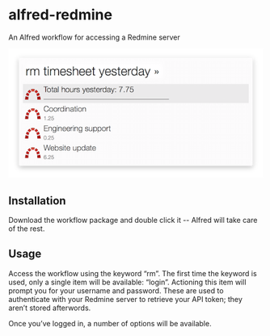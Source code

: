alfred-redmine
==============

An Alfred workflow for accessing a Redmine server

![Screenshot](/workflow/screenshot.png)

Installation
------------

Download the workflow package and double click it -- Alfred will take care of the rest.

Usage
-----

Access the workflow using the keyword “rm”. The first time the keyword is used, only a single item will be available: “login”. Actioning this item will prompt you for your username and password. These are used to authenticate with your Redmine server to retrieve your API token; they aren’t stored afterwords.

Once you’ve logged in, a number of options will be available.
